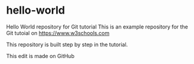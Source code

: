 # hello-world
Hello World repository for Git tutorial
This is an example repository for the Git tutoial on https://www.w3schools.com

This repository is built step by step in the tutorial.

This edit is made on GitHub
